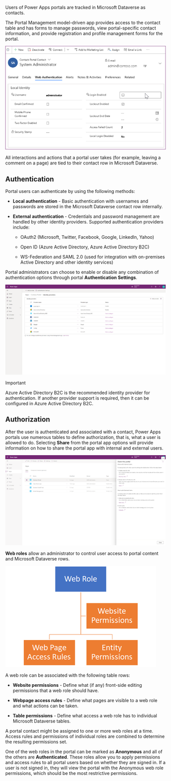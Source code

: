 Users of Power Apps portals are tracked in Microsoft Dataverse as contacts.

The Portal Management model-driven app provides access to the contact table and
has forms to manage passwords, view portal-specific contact information, and
provide registration and profile management forms for the portal.

![Web authentication settings on the contact form](../media/contact-authentication.png)

All interactions and actions that a portal user takes (for example, leaving a
comment on a page) are tied to their contact row in Microsoft Dataverse.

## Authentication

Portal users can authenticate by using the following methods:

-   **Local authentication** - Basic authentication with usernames and passwords
    are stored in the Microsoft Dataverse contact row internally.

-   **External authentication** - Credentials and password management are
    handled by other identity providers. Supported authentication providers
    include:

    -   OAuth2 (Microsoft, Twitter, Facebook, Google, LinkedIn, Yahoo)

    -   Open ID (Azure Active Directory, Azure Active Directory B2C)

    -   WS-Federation and SAML 2.0 (used for integration
        with on-premises Active Directory and other identity services)

Portal administrators can choose to enable or disable any combination of
authentication options through portal **Authentication Settings**.

[![Portals Authentication Settings](../media/identity-providers-authentication.png)](../media/identity-providers-authentication.png#lightbox)

>[!IMPORTANT]
>   Azure Active Directory B2C is the recommended identity provider for
>   authentication. If another provider support is required, then it can be
>   configured in Azure Active Directory B2C.

## Authorization

After the user is authenticated and associated with a contact, Power Apps
portals use numerous tables to define authorization, that is, what a user is
allowed to do. Selecting **Share** from the portal app options will provide
information on how to share the portal app with internal and external users.

[![Portals security constructs](../media/share-portal.png)](../media/share-portal.png#lightbox)

**Web roles** allow an administrator to control user access to portal content
and Microsoft Dataverse rows.

![Portals security hierarchy](../media/portal-security-hierarchy.png)

A web role can be associated with the following table rows:

-   **Website permissions** - Define what (if any) front-side editing
    permissions that a web role should have.

-   **Webpage access rules** - Define what pages are visible to a web role and
    what actions can be taken.

-   **Table permissions** - Define what access a web role has to individual
    Microsoft Dataverse tables.

A portal contact might be assigned to one or more web roles at a time. Access
rules and permissions of individual roles are combined to determine the
resulting permissions set.

One of the web roles in the portal can be marked as **Anonymous** and all of the
others are **Authenticated**. These roles allow you to apply permissions and
access rules to all portal users based on whether they are signed in. 
If a user is not signed in, they will view the portal with the Anonymous web role permissions, 
which should be the most restrictive permissions.
